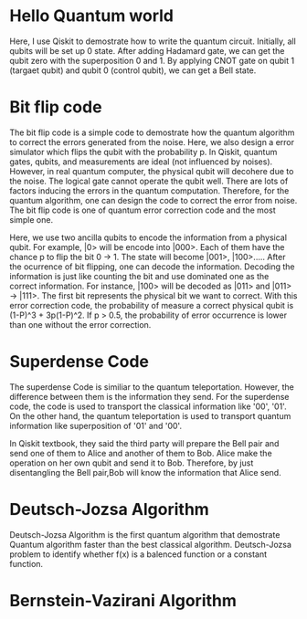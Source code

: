 # Hello Quantum world
Here, I use Qiskit to demostrate how to write the quantum circuit. Initially, all qubits will be set up 0 state. After adding  Hadamard gate, we can get the qubit zero with the superposition 0 and 1. By applying CNOT gate on qubit 1 (targaet qubit) and qubit 0 (control qubit), we can get a Bell state.

# Bit flip code
The bit flip code is a simple code to demostrate how the quantum algorithm to correct the errors generated from the noise. Here, we also design a error simulator which flips the qubit with the probability p. In Qiskit, quantum gates, qubits, and measurements are ideal (not influenced by noises). However, in real quantum computer, the physical qubit will decohere due to the noise. The logical gate cannot operate the qubit well. There are lots of factors inducing the errors in the quantum computation. Therefore, for the quantum algorithm, one can design the code to correct the error from noise. The bit flip code is one of quantum error correction code and the most simple one. 

Here, we use two ancilla qubits to encode the information from a physical qubit. For example, |0> will be encode into |000>. Each of them have the chance p to flip the bit 0 -> 1. The state will become |001>, |100>..... After the ocurrence of bit flipping, one can decode the information. Decoding the information is just like counting the bit and use dominated one as the  correct information. For instance,  |100> will be decoded as |011> and |011> -> |111>. The first bit represents the physical bit we want to correct. With this error correction code, the probability of measure a correct physical qubit is (1-P)^3 + 3p(1-P)^2. If p > 0.5, the probability of error occurrence is lower than one without the error correction.  

# Superdense Code
The superdense Code is similiar to the quantum teleportation. However, the difference between them is the information they send. For the superdense code, the code is used to transport the classical information like '00', '01'. On the other hand, the quantum teleportation is used to transport quantum information like superposition of '01' and '00'. 

In Qiskit textbook, they said the third party will prepare the Bell pair and send one of them to Alice and another of them to Bob. Alice make the operation on her own qubit and send it to Bob. Therefore, by just disentangling the Bell pair,Bob will know the information that Alice send.    

# Deutsch-Jozsa Algorithm
Deutsch-Jozsa Algorithm is the first quantum algorithm that demostrate Quantum algorithm faster than the best classical algorithm. Deutsch-Jozsa problem to identify whether f(x) is a balenced function or a constant function. 

# Bernstein-Vazirani Algorithm

